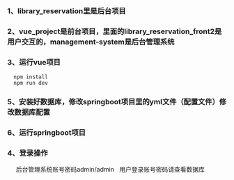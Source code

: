 ### 1、library_reservation里是后台项目
### 2、vue_project是前台项目，里面的library_reservation_front2是用户交互的，management-system是后台管理系统
### 3、运行vue项目
      npm install
      npm run dev
### 5、安装好数据库，修改springboot项目里的yml文件（配置文件）修改数据库配置
### 6、运行springboot项目
### 4、登录操作
      后台管理系统账号密码admin/admin
      用户登录账号密码请查看数据库

